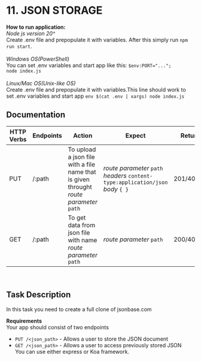 # 11. JSON STORAGE
**How to run application:**<br>
_Node js version 20^_<br>
Create .env file and prepopulate it with variables. After this simply run `npm run start`.<br><br>
_Windows OS(PowerShell)_<br>
You can set .env variables and start app like this: `$env:PORT="...";`<br>
 `node index.js`<br><br>
 _Linux/Mac OS(Unix-like OS)_<br>
Create .env file and prepopulate it with variables.This line should work to set .env variables and start app `env $(cat .env | xargs) node index.js`<br>

## Documentation
| HTTP Verbs | Endpoints | Action | Expect | Return codes | Request Example
| --- | --- | --- | --- | --- | --- |
| PUT | /:path | To upload a json file with a file name that is given throught _route parameter_ `path` | _route parameter_ `path` _headers_ `content-type:application/json` _body_ `{ }`|  201/400/415/500 | _route parameter_ `hello` _headers_ `content-type:application/json` _body_ `{"hello":"world" }`
| GET | /:path | To get data from json file with name _route parameter_ `path` | _route parameter_ `path` |  200/400/404/500 |  _route parameter_ `hello`

<br>

## Task Description

In this task you need to create a full clone of jsonbase.com<br>


**Requirements**<br>
 Your app should consist of two endpoints <br>
 * `PUT /<json_path>` - Allows a user to store the JSON document <br>
 * `GET /<json_path>` - Allows a user to access previously stored JSON <br>
You can use either express or Koa framework.<br>


